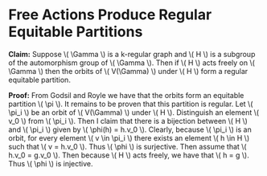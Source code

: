 Free Actions Produce Regular Equitable Partitions
=================================================

**Claim:** Suppose \\( \Gamma \\) is a k-regular graph and \\( H \\) is a subgroup of the automorphism group of \\( \Gamma \\). Then if \\( H \\) acts freely on \\( \Gamma \\) then the orbits of \\( V(\Gamma) \\) under \\( H \\) form a regular equitable partition.

**Proof:** From Godsil and Royle we have that the orbits form an equitable partition \\( \pi \\). It remains to be proven that this partition is regular. Let \\( \pi_i \\) be an orbit of \\( V(\Gamma) \\) under \\( H \\). Distinguish an element \\( v_0 \\) from \\( \pi_i \\). Then I claim that there is a bijection between \\( H \\) and \\( \pi_i \\) given by \\( \phi(h) = h.v_0 \\). Clearly, because \\( \pi_i \\) is an orbit, for every element \\( v \in \pi_i \\) there exists an element \\( h \in H \\) such that \\( v = h.v_0 \\). Thus \\( \phi \\) is surjective. Then assume that \\( h.v_0 = g.v_0 \\). Then because \\( H \\) acts freely, we have that \\( h = g \\). Thus \\( \phi \\) is injective.
